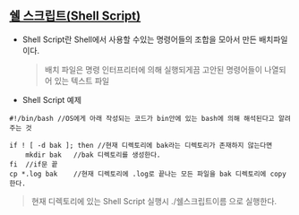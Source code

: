 ## [쉘 스크립트(Shell Script)](https://opentutorials.org/course/2598/14204)

* Shell Script란 Shell에서 사용할 수있는 명령어들의 조합을 모아서 만든 배치파일이다.
    > 배치 파일은 명령 인터프리터에 의해 실행되게끔 고안된 명령어들이 나열되어 있는 텍스트 파일

* Shell Script 예제
```
#!/bin/bash //OS에게 아래 작성되는 코드가 bin안에 있는 bash에 의해 해석된다고 알려주는 것

if ! [ -d bak ]; then //현재 디렉토리에 bak라는 디렉토리가 존재하지 않는다면 
    mkdir bak   //bak 디렉토리를 생성한다.
fi  //if문 끝
cp *.log bak    //현재 디렉토리에 .log로 끝나는 모든 파일을 bak 디렉토리에 copy 한다.
```
> 현재 디렉토리에 있는 Shell Script 실행시 ./쉘스크립트이름 으로 실행한다.